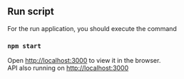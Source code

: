 ## Run script

For the run application, you should execute the command

### `npm start`

Open [http://localhost:3000](http://localhost:3000) to view it in the browser. <br/>
API also running on [http://localhost:3000](http://localhost:3000) <br/>

